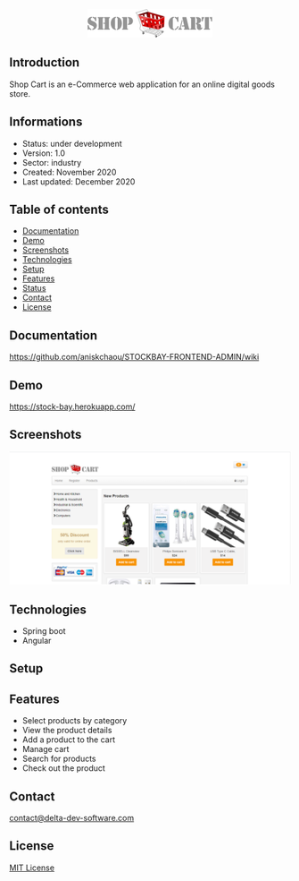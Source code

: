 <p align="center">
<img  src="screenshots/logo.png"/>
</p>



## Introduction

Shop Cart is an e-Commerce web application for an online digital goods store.

## Informations
-   Status: under development
-   Version: 1.0
-   Sector: industry
-   Created: November 2020
-   Last updated: December 2020

## Table of contents
* [Documentation](#general-info)
* [Demo](#demo)
* [Screenshots](#screenshots)
* [Technologies](#technologies)
* [Setup](#setup)
* [Features](#features)
* [Status](#status)
* [Contact](#contact)
* [License](#license)

## Documentation
https://github.com/aniskchaou/STOCKBAY-FRONTEND-ADMIN/wiki

## Demo
https://stock-bay.herokuapp.com/

## Screenshots
<p align="center">
<img  src="screenshots/screenshot.png"/>
<p>

## Technologies
* Spring boot
* Angular


## Setup


## Features
 -  Select products by category
-   View the product details
-   Add a product to the cart
-   Manage cart
-   Search for products
-   Check out the product

  

## Contact
contact@delta-dev-software.com

## License
<a href="license.txt">MIT License</a>